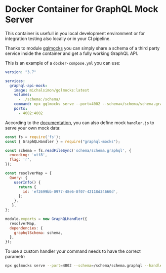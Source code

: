 # Docker Container for GraphQL Mock Server

This container is usefull in you local development environment or for integration testing also locally or in your CI pipeline.

Thanks to module [gqlmocks](http://www.graphql-mocks.com/docs/cli/quick-mocking/) you can simply share a schema of a third party service inside the container and get a fully working GraphQL API.

This is an example of a `docker-compose.yml` you can use:

```yaml
version: "3.7"

services:
  graphql-api-mock:
    image: michalsimon/gqlmocks:latest
    volumes:
      - ./schema:/schema/
    command: npx gqlmocks serve --port=4002 --schema=/schema/schema.graphql
    ports:
      - 4002:4002
```

According to the [documentation](http://www.graphql-mocks.com/docs/handler/introducing-handler/), you can also define mock `handler.js` to serve your own mock data:

```js
const fs = require('fs');
const { GraphQLHandler } = require("graphql-mocks");

const schema = fs.readFileSync('schema/schema.graphql', {
  encoding: 'utf8',
  flag: 'r',
});

const resolverMap = {
  Query: {
    userInfo() {
      return {
        id: 'ef2699bb-0977-48e6-8f07-42118d34660d',
      };
    },
   },
};

module.exports = new GraphQLHandler({
  resolverMap,
  dependencies: {
    graphqlSchema: schema,
  },
});
```

To use a custom handler your command needs to have the correct parametr: 
```bash
npx gqlmocks serve --port=4002 --schema=/schema/schema.graphql --handler=schema/handler.js
```
